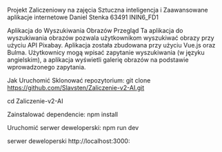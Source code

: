 Projekt Zaliczeniowy na zajęcia Sztuczna inteligencja i Zaawansowane aplikacje internetowe
Daniel Stenka 63491 ININ6_FD1

Aplikacja do Wyszukiwania Obrazów
Przegląd
Ta aplikacja do wyszukiwania obrazów pozwala użytkownikom wyszukiwać obrazy przy użyciu API Pixabay. Aplikacja została zbudowana przy użyciu Vue.js oraz Bulma. 
Użytkownicy mogą wpisać zapytanie wyszukiwania (w języku angielskim), a aplikacja wyświetli galerię obrazów na podstawie wprowadzonego zapytania.


Jak Uruchomić
Sklonować repozytorium:
git clone https://github.com/Slavsten/Zaliczenie-v2-AI.git

cd Zaliczenie-v2-AI

Zainstalować dependencie:
npm install

Uruchomić serwer deweloperski:
npm run dev

serwer deweloperski  http://localhost:3000:
